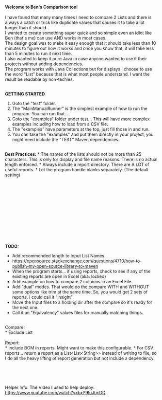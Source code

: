 
<br><br><br>
<b>Welcome to Ben's Comparison tool</b><br><br>
I have found that many many times I need to compare 2 Lists and there is always a catch or trick like duplicate values
that causes it to take a lot longer than it should.<br>
I wanted to create something super quick and so simple even an idiot like Ben (that's me) can use AND works in most cases. 
<br>
The design goal was to make it easy enough that it should take less than  10 minutes to figure out how
it works and once you know that, it will take less than 5 minutes to run it next time.
<br>
I also wanted to keep it pure Java in case anyone wanted to use it their projects without adding dependencies.
<br>
The program works with Java Collections but for displays I choose to use the word "List" because that is what most
people understand. I want the result be readable by non-techies.
<br>
<br>

<b>GETTING STARTED</b><br>
1. Goto the "test" folder.
2. The "MainManualRunner" is the simplest example of how to run the program. You can run that...
3. Goto the "examples" folder under test... This will have more complex examples including how to load from a CSV file.
4. The "examples" have parameters at the top, just fill those in and run.
5. You can take the "examples" and put them directly in your project, you might need include the "TEST" Maven dependencies. 

<br>
<b>Best Practices:</b>
* The names of the lists should not be more than 25 characters. This is only for display and file name reasons. There
is no actual length enforced. 
* Always include a report directory. There are A LOT of useful reports.
* Let the program handle blanks separately. (The default setting)

















<br><br><br><br><br><br>
<br><br><br><br><br><br>
<b>TODO:</b>
* Add recommended length to Input List Names.
* https://opensource.stackexchange.com/questions/4710/how-to-publish-my-open-source-library-to-maven
* When the program starts... if using reports, check to see if any of the existing reports are open in Excel (aka: locked)
* Add example on how to compare 2 columns in an Excel File.
* Add "dual" modes. That would do the compare WITH and WITHOUT some options like trim at the same time. So, you would get 2 sets of reports. I could call it "insight"
* Move the Input files to a holding dir after the compare so it's ready for the next one.
* Call it an "Equivalency" values files for manually matching things.


<br>
Compare:<br>
* Exclude List


<br>
<br>
Report:<br>
* Include BOM in reports. Might want to make this configurable.
* For CSV reports... return a report as a List&lt;List&lt;String&gt;&gt; instead of writing to file, so I do all the heavy lifting of report generation but not include a dependency.


<br><br><br>

Helper Info:
The Video I used to help deploy: https://www.youtube.com/watch?v=bxP9IuJbcDQ
